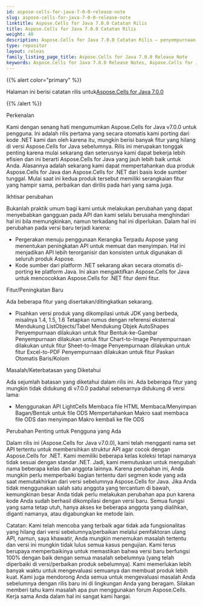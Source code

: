 ```yaml
---
id: aspose-cells-for-java-7-0-0-release-note
slug: aspose-cells-for-java-7-0-0-release-note
linktitle: Aspose.Cells for Java 7.0.0 Catatan Rilis
title: Aspose.Cells for Java 7.0.0 Catatan Rilis
weight: 40
description: Aspose.Cells for Java 7.0.0 Catatan Rilis – penyempurnaan terbaru, fitur baru, dan perbaikan
type: repositor
layout: releas
family_listing_page_title: Aspose.Cells for Java 7.0.0 Release Note
keywords: Aspose.Cells for Java 7.0.0 Release Notes, Aspose.Cells for Java 7.0.0 updates and fixe
---
```

{{% alert color="primary" %}} 

 Halaman ini berisi catatan rilis untuk[Aspose.Cells for Java 7.0.0](https://releases.aspose.com/cells/java/new-releases/aspose.cells-for-java-7.0.0/)

{{% /alert %}} 

 Perkenalan

 Kami dengan senang hati mengumumkan Aspose.Cells for Java v7.0.0 untuk pengguna. Ini adalah rilis pertama yang secara otomatis kami porting dari kode .NET kami dan oleh karena itu, mungkin berisi banyak fitur yang hilang di versi Aspose.Cells for Java sebelumnya. Rilis ini merupakan tonggak penting karena mulai sekarang dan seterusnya kami dapat bekerja lebih efisien dan ini berarti Aspose.Cells for Java yang jauh lebih baik untuk Anda. Alasannya adalah sekarang kami dapat mempertahankan dua produk Aspose.Cells for Java dan Aspose.Cells for .NET dari basis kode sumber tunggal. Mulai saat ini kedua produk tersebut memiliki serangkaian fitur yang hampir sama, perbaikan dan dirilis pada hari yang sama juga.

 Ikhtisar perubahan

Bukanlah praktik umum bagi kami untuk melakukan perubahan yang dapat menyebabkan gangguan pada API dan kami selalu berusaha menghindari hal ini bila memungkinkan, namun terkadang hal ini diperlukan. Dalam hal ini perubahan pada versi baru terjadi karena:

- Pergerakan menuju penggunaan Kerangka Terpadu Aspose yang menentukan peningkatan API untuk memuat dan menyimpan. Hal ini menjadikan API lebih terorganisir dan konsisten untuk digunakan di seluruh produk Aspose.
- Kode sumber dari platform .NET sekarang akan secara otomatis di-porting ke platform Java. Ini akan mengaktifkan Aspose.Cells for Java untuk mencocokkan Aspose.Cells for .NET fitur demi fitur.

 Fitur/Peningkatan Baru



 Ada beberapa fitur yang disertakan/ditingkatkan sekarang.

-  Pisahkan versi produk yang dikompilasi untuk JDK yang berbeda, misalnya 1.4, 1.5, 1.6
 Tetapkan rumus dengan referensi eksternal
 Mendukung ListObjects/Tabel
 Mendukung Objek AutoShapes
 Penyempurnaan dilakukan untuk fitur Bentuk-ke-Gambar
Penyempurnaan dilakukan untuk fitur Chart-to-Image
 Penyempurnaan dilakukan untuk fitur Sheet-to-Image
 Penyempurnaan dilakukan untuk fitur Excel-to-PDF
 Penyempurnaan dilakukan untuk fitur Paskan Otomatis Baris/Kolom

 Masalah/Keterbatasan yang Diketahui



 Ada sejumlah batasan yang diketahui dalam rilis ini. Ada beberapa fitur yang mungkin tidak didukung di v7.0.0 padahal sebenarnya didukung di versi lama:

- Menggunakan API LightCells
 Membaca file HTML
 Membaca/Menyimpan Bagan/Bentuk untuk file ODS
 Mempertahankan Makro saat membaca file ODS dan menyimpan Makro kembali ke file ODS



 Perubahan Penting untuk Pengguna yang Ada



Dalam rilis ini (Aspose.Cells for Java v7.0.0), kami telah mengganti nama set API tertentu untuk membersihkan struktur API agar cocok dengan Aspose.Cells for .NET. Kami memiliki beberapa kelas koleksi tetapi namanya tidak sesuai dengan standar .NET. Jadi, kami memutuskan untuk mengubah nama beberapa kelas dan anggota lainnya. Karena perubahan ini, Anda mungkin perlu memperbaiki bagian tertentu dari segmen kode yang ada saat memutakhirkan dari versi sebelumnya Aspose.Cells for Java. Jika Anda tidak menggunakan salah satu anggota yang tercantum di bawah, kemungkinan besar Anda tidak perlu melakukan perubahan apa pun karena kode Anda sudah berhasil dikompilasi dengan versi baru. Semua fungsi yang sama tetap utuh, hanya akses ke beberapa anggota yang dialihkan, diganti namanya, atau digabungkan ke metode lain.

Catatan: Kami telah mencoba yang terbaik agar tidak ada fungsionalitas yang hilang dari versi sebelumnya/perbaikan melalui pemfaktoran ulang API, namun, saya khawatir, Anda mungkin menemukan masalah tertentu dan versi ini mungkin tidak lulus semua kasus pengujian. Kami terus berupaya memperbaikinya untuk memastikan bahwa versi baru berfungsi 100% dengan baik dengan semua masalah sebelumnya (yang telah diperbaiki di versi/perbaikan produk sebelumnya). Kami memerlukan lebih banyak waktu untuk mengevaluasi semuanya dan membuat produk lebih kuat. Kami juga mendorong Anda semua untuk mengevaluasi masalah Anda sebelumnya dengan rilis baru ini di lingkungan Anda yang beragam. Silakan memberi tahu kami masalah apa pun menggunakan forum Aspose.Cells. Kerja sama Anda dalam hal ini sangat kami hargai.
